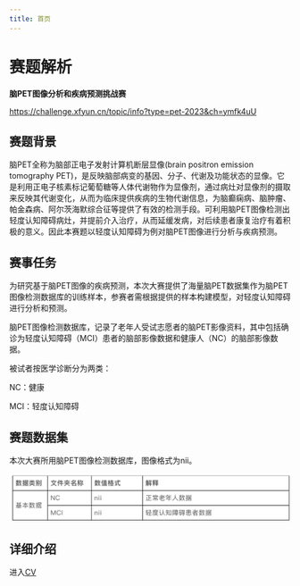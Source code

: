 ```yaml
---
title: 首页
---
```


# 赛题解析

**脑PET图像分析和疾病预测挑战赛**

https://challenge.xfyun.cn/topic/info?type=pet-2023&ch=ymfk4uU

## **赛题背景**

脑PET全称为脑部正电子发射计算机断层显像(brain positron emission tomography PET)，是反映脑部病变的基因、分子、代谢及功能状态的显像。它是利用正电子核素标记葡萄糖等人体代谢物作为显像剂，通过病灶对显像剂的摄取来反映其代谢变化，从而为临床提供疾病的生物代谢信息，为脑癫痫病、脑肿瘤、帕金森病、阿尔茨海默综合征等提供了有效的检测手段。可利用脑PET图像检测出轻度认知障碍病灶，并提前介入治疗，从而延缓发病，对后续患者康复治疗有着积极的意义。因此本赛题以轻度认知障碍为例对脑PET图像进行分析与疾病预测。

## **赛事任务**

为研究基于脑PET图像的疾病预测，本次大赛提供了海量脑PET数据集作为脑PET图像检测数据库的训练样本，参赛者需根据提供的样本构建模型，对轻度认知障碍进行分析和预测。

脑PET图像检测数据库，记录了老年人受试志愿者的脑PET影像资料，其中包括确诊为轻度认知障碍（MCI）患者的脑部影像数据和健康人（NC）的脑部影像数据。

被试者按医学诊断分为两类：

NC：健康

MCI：轻度认知障碍

## **赛题数据集**

本次大赛所用脑PET图像检测数据库，图像格式为nii。

![img](./index.assets/1693065418474-1.png)

## 详细介绍

进入[CV](CV.md)